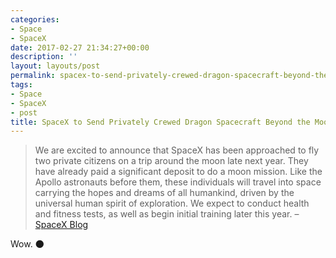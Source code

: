 ```yaml
---
categories:
- Space
- SpaceX
date: 2017-02-27 21:34:27+00:00
description: ''
layout: layouts/post
permalink: spacex-to-send-privately-crewed-dragon-spacecraft-beyond-the-moon-next-year/
tags:
- Space
- SpaceX
- post
title: SpaceX to Send Privately Crewed Dragon Spacecraft Beyond the Moon next Year
---
```


<div class="kg-card-markdown"><!-- link[http://www.spacex.com/news/2017/02/27/spacex-send-privately-crewed-dragon-spacecraft-beyond-moon-next-year] --></p>
<blockquote>
<p>We are excited to announce that SpaceX has been approached to fly two private citizens on a trip around the moon late next year. They have already paid a significant deposit to do a moon mission. Like the Apollo astronauts before them, these individuals will travel into space carrying the hopes and dreams of all humankind, driven by the universal human spirit of exploration. We expect to conduct health and fitness tests, as well as begin initial training later this year. &#8211; <a href="http://www.spacex.com/news/2017/02/27/spacex-send-privately-crewed-dragon-spacecraft-beyond-moon-next-year">SpaceX Blog</a></p>
</blockquote>
<p>Wow. 🌑</p>
</div>
